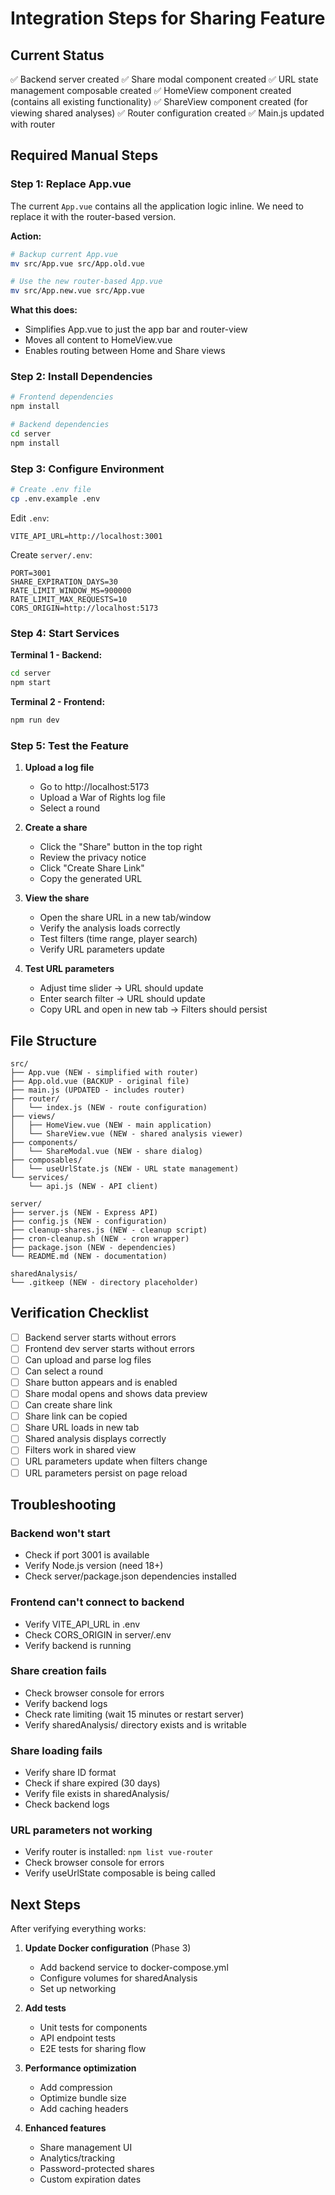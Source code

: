# Integration Steps for Sharing Feature

## Current Status

✅ Backend server created
✅ Share modal component created
✅ URL state management composable created
✅ HomeView component created (contains all existing functionality)
✅ ShareView component created (for viewing shared analyses)
✅ Router configuration created
✅ Main.js updated with router

## Required Manual Steps

### Step 1: Replace App.vue

The current `App.vue` contains all the application logic inline. We need to replace it with the router-based version.

**Action:**
```bash
# Backup current App.vue
mv src/App.vue src/App.old.vue

# Use the new router-based App.vue
mv src/App.new.vue src/App.vue
```

**What this does:**
- Simplifies App.vue to just the app bar and router-view
- Moves all content to HomeView.vue
- Enables routing between Home and Share views

### Step 2: Install Dependencies

```bash
# Frontend dependencies
npm install

# Backend dependencies
cd server
npm install
```

### Step 3: Configure Environment

```bash
# Create .env file
cp .env.example .env
```

Edit `.env`:
```env
VITE_API_URL=http://localhost:3001
```

Create `server/.env`:
```env
PORT=3001
SHARE_EXPIRATION_DAYS=30
RATE_LIMIT_WINDOW_MS=900000
RATE_LIMIT_MAX_REQUESTS=10
CORS_ORIGIN=http://localhost:5173
```

### Step 4: Start Services

**Terminal 1 - Backend:**
```bash
cd server
npm start
```

**Terminal 2 - Frontend:**
```bash
npm run dev
```

### Step 5: Test the Feature

1. **Upload a log file**
   - Go to http://localhost:5173
   - Upload a War of Rights log file
   - Select a round

2. **Create a share**
   - Click the "Share" button in the top right
   - Review the privacy notice
   - Click "Create Share Link"
   - Copy the generated URL

3. **View the share**
   - Open the share URL in a new tab/window
   - Verify the analysis loads correctly
   - Test filters (time range, player search)
   - Verify URL parameters update

4. **Test URL parameters**
   - Adjust time slider → URL should update
   - Enter search filter → URL should update
   - Copy URL and open in new tab → Filters should persist

## File Structure

```
src/
├── App.vue (NEW - simplified with router)
├── App.old.vue (BACKUP - original file)
├── main.js (UPDATED - includes router)
├── router/
│   └── index.js (NEW - route configuration)
├── views/
│   ├── HomeView.vue (NEW - main application)
│   └── ShareView.vue (NEW - shared analysis viewer)
├── components/
│   └── ShareModal.vue (NEW - share dialog)
├── composables/
│   └── useUrlState.js (NEW - URL state management)
└── services/
    └── api.js (NEW - API client)

server/
├── server.js (NEW - Express API)
├── config.js (NEW - configuration)
├── cleanup-shares.js (NEW - cleanup script)
├── cron-cleanup.sh (NEW - cron wrapper)
├── package.json (NEW - dependencies)
└── README.md (NEW - documentation)

sharedAnalysis/
└── .gitkeep (NEW - directory placeholder)
```

## Verification Checklist

- [ ] Backend server starts without errors
- [ ] Frontend dev server starts without errors
- [ ] Can upload and parse log files
- [ ] Can select a round
- [ ] Share button appears and is enabled
- [ ] Share modal opens and shows data preview
- [ ] Can create share link
- [ ] Share link can be copied
- [ ] Share URL loads in new tab
- [ ] Shared analysis displays correctly
- [ ] Filters work in shared view
- [ ] URL parameters update when filters change
- [ ] URL parameters persist on page reload

## Troubleshooting

### Backend won't start
- Check if port 3001 is available
- Verify Node.js version (need 18+)
- Check server/package.json dependencies installed

### Frontend can't connect to backend
- Verify VITE_API_URL in .env
- Check CORS_ORIGIN in server/.env
- Verify backend is running

### Share creation fails
- Check browser console for errors
- Verify backend logs
- Check rate limiting (wait 15 minutes or restart server)
- Verify sharedAnalysis/ directory exists and is writable

### Share loading fails
- Verify share ID format
- Check if share expired (30 days)
- Verify file exists in sharedAnalysis/
- Check backend logs

### URL parameters not working
- Verify router is installed: `npm list vue-router`
- Check browser console for errors
- Verify useUrlState composable is being called

## Next Steps

After verifying everything works:

1. **Update Docker configuration** (Phase 3)
   - Add backend service to docker-compose.yml
   - Configure volumes for sharedAnalysis
   - Set up networking

2. **Add tests**
   - Unit tests for components
   - API endpoint tests
   - E2E tests for sharing flow

3. **Performance optimization**
   - Add compression
   - Optimize bundle size
   - Add caching headers

4. **Enhanced features**
   - Share management UI
   - Analytics/tracking
   - Password-protected shares
   - Custom expiration dates
